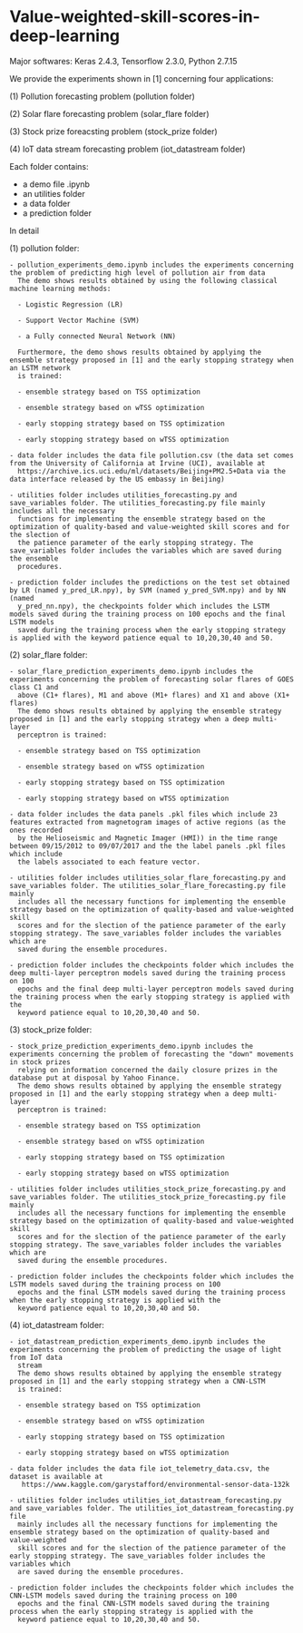 # Value-weighted-skill-scores-in-deep-learning

Major softwares: Keras 2.4.3, Tensorflow 2.3.0, Python 2.7.15

We provide the experiments shown in [1] concerning four applications:

(1) Pollution forecasting problem (pollution folder)

(2) Solar flare forecasting problem (solar_flare folder)

(3) Stock prize foreacsting problem (stock_prize folder)

(4) IoT data stream forecasting problem (iot_datastream folder)

Each folder contains:
- a demo file .ipynb
- an utilities folder 
- a data folder
- a prediction folder

In detail

(1) pollution folder: 

    - pollution_experiments_demo.ipynb includes the experiments concerning the problem of predicting high level of pollution air from data 
      The demo shows results obtained by using the following classical machine learning methods:
      
      - Logistic Regression (LR)
      
      - Support Vector Machine (SVM)
      
      - a Fully connected Neural Network (NN)
      
      Furthermore, the demo shows results obtained by applying the ensemble strategy proposed in [1] and the early stopping strategy when an LSTM network
      is trained:
      
      - ensemble strategy based on TSS optimization
      
      - ensemble strategy based on wTSS optimization
      
      - early stopping strategy based on TSS optimization
      
      - early stopping strategy based on wTSS optimization
      
    - data folder includes the data file pollution.csv (the data set comes from the University of California at Irvine (UCI), available at
      https://archive.ics.uci.edu/ml/datasets/Beijing+PM2.5+Data via the data interface released by the US embassy in Beijing)
      
    - utilities folder includes utilities_forecasting.py and save_variables folder. The utilities_forecasting.py file mainly includes all the necessary
      functions for implementing the ensemble strategy based on the optimization of quality-based and value-weighted skill scores and for the slection of
      the patience parameter of the early stopping strategy. The save_variables folder includes the variables which are saved during the ensemble
      procedures.
      
    - prediction folder includes the predictions on the test set obtained by LR (named y_pred_LR.npy), by SVM (named y_pred_SVM.npy) and by NN (named
      y_pred_nn.npy), the checkpoints folder which includes the LSTM models saved during the training process on 100 epochs and the final LSTM models
      saved during the training process when the early stopping strategy is applied with the keyword patience equal to 10,20,30,40 and 50.
      
 (2) solar_flare folder: 
 
    - solar_flare_prediction_experiments_demo.ipynb includes the experiments concerning the problem of forecasting solar flares of GOES class C1 and
      above (C1+ flares), M1 and above (M1+ flares) and X1 and above (X1+ flares) 
      The demo shows results obtained by applying the ensemble strategy proposed in [1] and the early stopping strategy when a deep multi-layer
      perceptron is trained:
      
      - ensemble strategy based on TSS optimization
      
      - ensemble strategy based on wTSS optimization
      
      - early stopping strategy based on TSS optimization
      
      - early stopping strategy based on wTSS optimization
      
    - data folder includes the data panels .pkl files which include 23 features extracted from magnetogram images of active regions (as the ones recorded
      by the Helioseismic and Magnetic Imager (HMI)) in the time range between 09/15/2012 to 09/07/2017 and the the label panels .pkl files which include
      the labels associated to each feature vector.
      
    - utilities folder includes utilities_solar_flare_forecasting.py and save_variables folder. The utilities_solar_flare_forecasting.py file mainly
      includes all the necessary functions for implementing the ensemble strategy based on the optimization of quality-based and value-weighted skill
      scores and for the slection of the patience parameter of the early stopping strategy. The save_variables folder includes the variables which are
      saved during the ensemble procedures.
      
    - prediction folder includes the checkpoints folder which includes the deep multi-layer perceptron models saved during the training process on 100
      epochs and the final deep multi-layer perceptron models saved during the training process when the early stopping strategy is applied with the
      keyword patience equal to 10,20,30,40 and 50.
      
  (3) stock_prize folder: 
  
    - stock_prize_prediction_experiments_demo.ipynb includes the experiments concerning the problem of forecasting the "down" movements in stock prizes
      relying on information concerned the daily closure prizes in the database put at disposal by Yahoo Finance.
      The demo shows results obtained by applying the ensemble strategy proposed in [1] and the early stopping strategy when a deep multi-layer
      perceptron is trained:
      
      - ensemble strategy based on TSS optimization
      
      - ensemble strategy based on wTSS optimization
      
      - early stopping strategy based on TSS optimization
      
      - early stopping strategy based on wTSS optimization
      
    - utilities folder includes utilities_stock_prize_forecasting.py and save_variables folder. The utilities_stock_prize_forecasting.py file mainly
      includes all the necessary functions for implementing the ensemble strategy based on the optimization of quality-based and value-weighted skill
      scores and for the slection of the patience parameter of the early stopping strategy. The save_variables folder includes the variables which are
      saved during the ensemble procedures.
      
    - prediction folder includes the checkpoints folder which includes the LSTM models saved during the training process on 100
      epochs and the final LSTM models saved during the training process when the early stopping strategy is applied with the
      keyword patience equal to 10,20,30,40 and 50.
      
  (4) iot_datastream folder: 
  
    - iot_datastream_prediction_experiments_demo.ipynb includes the experiments concerning the problem of predicting the usage of light from IoT data
      stream
      The demo shows results obtained by applying the ensemble strategy proposed in [1] and the early stopping strategy when a CNN-LSTM
      is trained:
      
      - ensemble strategy based on TSS optimization
      
      - ensemble strategy based on wTSS optimization
      
      - early stopping strategy based on TSS optimization
      
      - early stopping strategy based on wTSS optimization
      
    - data folder includes the data file iot_telemetry_data.csv, the dataset is available at 
       https://www.kaggle.com/garystafford/environmental-sensor-data-132k
       
    - utilities folder includes utilities_iot_datastream_forecasting.py and save_variables folder. The utilities_iot_datastream_forecasting.py file
      mainly includes all the necessary functions for implementing the ensemble strategy based on the optimization of quality-based and value-weighted
      skill scores and for the slection of the patience parameter of the early stopping strategy. The save_variables folder includes the variables which
      are saved during the ensemble procedures.
      
    - prediction folder includes the checkpoints folder which includes the CNN-LSTM models saved during the training process on 100
      epochs and the final CNN-LSTM models saved during the training process when the early stopping strategy is applied with the
      keyword patience equal to 10,20,30,40 and 50.
      

